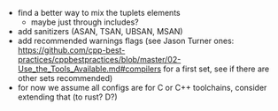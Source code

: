 
- find a better way to mix the tuplets elements
    - maybe just through includes?
- add sanitizers (ASAN, TSAN, UBSAN, MSAN)
- add recommended warnings flags (see Jason Turner ones: https://github.com/cpp-best-practices/cppbestpractices/blob/master/02-Use_the_Tools_Available.md#compilers for a first set, see if there are other sets recommended)
- for now we assume all configs are for C or C++ toolchains, consider extending that (to rust? D?)

